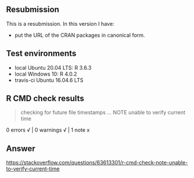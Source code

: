 ## Resubmission
This is a resubmission. In this version I have:

* put the URL of the CRAN packages in canonical form.

## Test environments

* local Ubuntu 20.04 LTS: R 3.6.3
* local Windows 10: R 4.0.2
* travis-ci Ubuntu 16.04.6 LTS

## R CMD check results

> checking for future file timestamps ... NOTE
  unable to verify current time

0 errors √ | 0 warnings √ | 1 note x

## Answer
https://stackoverflow.com/questions/63613301/r-cmd-check-note-unable-to-verify-current-time
